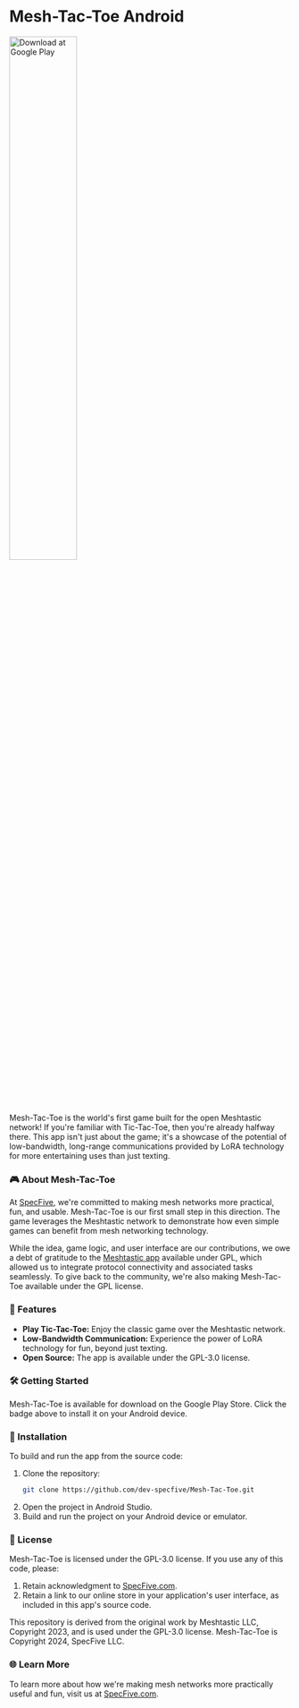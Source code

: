 # Mesh-Tac-Toe Android

[<img src="https://play.google.com/intl/en_us/badges/static/images/badges/en_badge_web_generic.png" alt="Download at Google Play" width="49%">](https://play.google.com/store/apps/details?id=com.specfive.meshtactoe&referrer=utm_source%3Dgithub-android-readme)

Mesh-Tac-Toe is the world's first game built for the open Meshtastic network! If you're familiar with Tic-Tac-Toe, then you're already halfway there. This app isn't just about the game; it's a showcase of the potential of low-bandwidth, long-range communications provided by LoRA technology for more entertaining uses than just texting.

### 🎮 About Mesh-Tac-Toe
At [SpecFive](https://specfive.com), we're committed to making mesh networks more practical, fun, and usable. Mesh-Tac-Toe is our first small step in this direction. The game leverages the Meshtastic network to demonstrate how even simple games can benefit from mesh networking technology.

While the idea, game logic, and user interface are our contributions, we owe a debt of gratitude to the [Meshtastic app](https://meshtastic.org/) available under GPL, which allowed us to integrate protocol connectivity and associated tasks seamlessly. To give back to the community, we're also making Mesh-Tac-Toe available under the GPL license.

### 🌟 Features
- **Play Tic-Tac-Toe:** Enjoy the classic game over the Meshtastic network.
- **Low-Bandwidth Communication:** Experience the power of LoRA technology for fun, beyond just texting.
- **Open Source:** The app is available under the GPL-3.0 license.

### 🛠️ Getting Started
Mesh-Tac-Toe is available for download on the Google Play Store. Click the badge above to install it on your Android device.

### 🔧 Installation
To build and run the app from the source code:
1. Clone the repository:
    ```bash
    git clone https://github.com/dev-specfive/Mesh-Tac-Toe.git
    ```
2. Open the project in Android Studio.
3. Build and run the project on your Android device or emulator.

### 📝 License
Mesh-Tac-Toe is licensed under the GPL-3.0 license. If you use any of this code, please:
1. Retain acknowledgment to [SpecFive.com](https://specfive.com).
2. Retain a link to our online store in your application's user interface, as included in this app's source code.

This repository is derived from the original work by Meshtastic LLC, Copyright 2023, and is used under the GPL-3.0 license. Mesh-Tac-Toe is Copyright 2024, SpecFive LLC.

### 🌐 Learn More
To learn more about how we're making mesh networks more practically useful and fun, visit us at [SpecFive.com](https://specfive.com).
